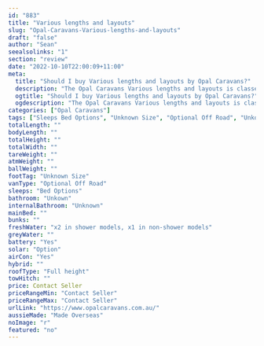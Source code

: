 ```yaml
---
id: "883"
title: "Various lengths and layouts"
slug: "Opal-Caravans-Various-lengths-and-layouts"
draft: "false"
author: "Sean"
seealsolinks: "1"
section: "review"
date: "2022-10-10T22:00:09+11:00"
meta:
  title: "Should I buy Various lengths and layouts by Opal Caravans?"
  description: "The Opal Caravans Various lengths and layouts is classed as Optional Off Road, and sleeps Bed Options people. It is Made Overseas and comes in at Unknown Size. It generally has Unkown."
  ogtitle: "Should I buy Various lengths and layouts by Opal Caravans?"
  ogdescription: "The Opal Caravans Various lengths and layouts is classed as Optional Off Road, and sleeps Bed Options people. It is Made Overseas and comes in at Unknown Size. It generally has Unkown."
categories: ["Opal Caravans"]
tags: ["Sleeps Bed Options", "Unknown Size", "Optional Off Road", "Unkown", "Full height", "Price Unknown", "Made Overseas"]
totalLength: ""
bodyLength: ""
totalHeight: ""
totalWidth: ""
tareWeight: ""
atmWeight: ""
ballWeight: ""
footTag: "Unknown Size"
vanType: "Optional Off Road"
sleeps: "Bed Options"
bathroom: "Unkown"
internalBathroom: "Unknown"
mainBed: ""
bunks: ""
freshWater: "x2 in shower models, x1 in non-shower models"
greyWater: ""
battery: "Yes"
solar: "Option"
airCon: "Yes"
hybrid: ""
roofType: "Full height"
towHitch: ""
price: Contact Seller
priceRangeMin: "Contact Seller"
priceRangeMax: "Contact Seller"
urlLink: "https://www.opalcaravans.com.au/"
aussieMade: "Made Overseas"
noImage: "r"
featured: "no"
---
```

